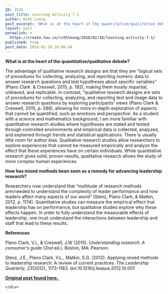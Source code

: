 ```yaml
---
ID: 3536
post_title: Learning Activity 7.1
author: Ruth Leong
post_excerpt: 'What is at the heart of the quantitative/qualitative debate? The advantage of qualitative research designs are that they are &ldquo;logical sets of procedures for collecting, analyzing, and reporting numeric data to answer research questions and test hypotheses about specific variables&rdquo; (Plano Clark&nbsp; &amp; Creswell, 2015, p. 192), making them mostly impartial, unbiased, and replicable. In [&hellip;]'
layout: post
permalink: >
  https://create.twu.ca/ruthleong/2018/02/18/learning-activity-7-1/
published: true
post_date: 2018-02-18 16:06:44
---
```

<p><strong>What is at the heart of the quantitative/qualitative debate?</strong></p>
<p>The advantage of qualitative research designs are that they are &#8220;logical sets of procedures for collecting, analyzing, and reporting numeric data to answer research questions and test hypotheses about specific variables&#8221; (Plano Clark  &amp; Creswell, 2015, p. 192), making them mostly impartial, unbiased, and replicable. In contrast, &#8220;qualitative research designs are sets of procedures for collecting, analyzing, and reporting text and image data to answer research questions by exploring participants&#8217; views (Plano Clark &amp; Creswell, 2015, p. 286), allowing for more in-depth exploration of aspects that cannot be quantified, such as emotions and perspective. As a student with a science and mathematics background, I am more familiar with quantitative research studies where hypotheses are stated and tested through controlled environments and empirical data is collected, analyzed, and explained through trends and statistical applications. There is usually little room for author bias. Qualitative research studies allow researchers to explore experiences that cannot be measured empirically and analyze the effect that these experiences have on certain individuals. While quantitative research gives solid, proven results, qualitative research allows the study of more complex human experiences.</p>
<p><strong>How has mixed methods been seen as a remedy for advancing leadership research?</strong></p>
<p>Researchers now understand that &#8220;multitude of research methods arevneeded to understand the complexity of leader performance and how leaders affect many aspects of our world&#8221; (Stenz, Plano Clark, &amp; Matkin, 2012, p. 1174). Quantitative studies can measure the empirical effect that leadership has on performance, but qualitative studies explore why these effects happen. In order to fully understand the measurable effects of leadership, one must understand the interactions between leadership and staff that lead to these results.</p>
<p><strong>References</strong></p>
<p>Plano Clark, V.L, &amp; Creswell, J.W (2015). <em>Understanding research: A consumer’s guide</em> (2nd ed.). Boston, MA: Pearson.</p>
<p>Stenz, J.E., Plano Clark, V.L., Matkin, S.G. (2012). Applying mixed methods to leadership research: A review of current practices. <em>The Leadership Quarterly, 23</em>(2012), 1173-1183. doi:10.1016/j.leaqua.2012.10.001</p>
<p><a href="https://create.twu.ca/ldrs591-sp18/unit-7-learning-activities/"><strong>Original post found here. </strong></a></p>
<div id="themify_builder_content-465" data-postid="465" class="themify_builder_content themify_builder_content-465 themify_builder">

    </div>
<!-- /themify_builder_content -->
